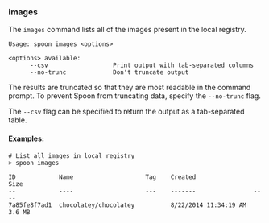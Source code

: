 ### images

The `images` command lists all of the images present in the local registry. 

```
Usage: spoon images <options>

<options> available:
      --csv                  Print output with tab-separated columns
      --no-trunc             Don't truncate output
```

The results are truncated so that they are most readable in the command prompt. To prevent Spoon from truncating data, specify the `--no-trunc` flag. 

The `--csv` flag can be specified to return the output as a tab-separated table. 

#### Examples:

```
# List all images in local registry
> spoon images

ID 			  Name  				  Tag	 Created 				Size
-- 			  ----  				  ---    -------    			----
7a85fe8f7ad1  chocolatey/chocolatey          8/22/2014 11:34:19 AM  3.6 MB
```